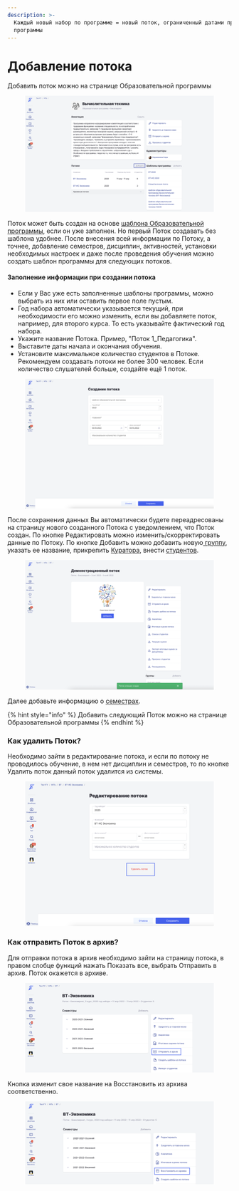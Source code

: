 ```yaml
---
description: >-
  Каждый новый набор по программе = новый поток, ограниченный датами проведения
  программы
---
```


# Добавление потока

Добавить поток можно на странице Образовательной программы

<figure><img src="../../../.gitbook/assets/image (183).png" alt=""><figcaption></figcaption></figure>

Поток может быть создан на основе [шаблона Образовательной программы](shablon-programmy-osnovnogo-obrazovaniya/), если он уже заполнен. Но первый Поток создавать без шаблона удобнее. После внесения всей информации по Потоку, а точнее, добавление семестров, дисциплин, активностей, установки необходимых настроек и даже после проведения обучения можно создать шаблон программы для следующих потоков.&#x20;

#### Заполнение информации  при создании потока

* Если у Вас уже есть заполненные шаблоны программы, можно выбрать из них или оставить первое поле пустым.
* Год набора автоматически указывается текущий,  при необходимости его можно изменить, если вы добавляете поток, например, для второго курса. То есть указывайте фактический год набора.
* Укажите название Потока. Пример, "Поток 1\_Педагогика".
* Выставите даты начала и окончания обучения.&#x20;
* Установите максимальное количество студентов в Потоке. Рекомендуем создавать потоки не более 300 человек. Если количество слушателей больше, создайте ещё 1 поток.

<figure><img src="../../../.gitbook/assets/image (521).png" alt=""><figcaption></figcaption></figure>

После сохранения данных Вы автоматически будете переадресованы на страницу нового созданного Потока с уведомлением, что Поток создан. По кнопке Редактировать можно изменить/скорректировать данные по Потоку. По кнопке Добавить можно добавить новую[ группу](../../gruppa.md), указать ее название, прикрепить [Куратора](https://informa.gitbook.io/novosti-odin/novosti/novaya-rol-kurator), внести [студентов](../../../roli-v-sisteme/studenty.md).&#x20;

<figure><img src="../../../.gitbook/assets/image (751).png" alt=""><figcaption></figcaption></figure>

Далее добавьте информацию о [семестрах](dobavlenie-semestra.md).&#x20;

{% hint style="info" %}
Добавить следующий Поток можно  на странице Образовательной программы
{% endhint %}

### Как удалить Поток?

Необходимо зайти в редактирование потока, и если по потоку не проводилось обучение, в нем нет дисциплин и семестров, то по кнопке Удалить поток данный поток удалится из системы.

<figure><img src="../../../.gitbook/assets/image (539).png" alt=""><figcaption></figcaption></figure>

### Как отправить Поток в архив?

Для отправки потока в архив необходимо зайти на страницу потока, в правом слобце функций нажать Показать все, выбрать Отправить в архив. Поток окажется в архиве.&#x20;

<figure><img src="../../../.gitbook/assets/image (240).png" alt=""><figcaption></figcaption></figure>

Кнопка изменит свое название на Восстановить из архива соответственно.&#x20;

<figure><img src="../../../.gitbook/assets/image (429).png" alt=""><figcaption></figcaption></figure>
